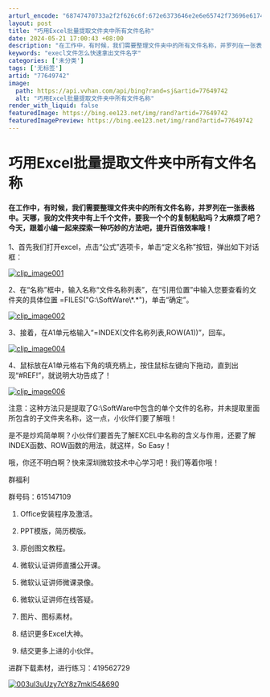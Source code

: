 ```yaml
---
arturl_encode: "68747470733a2f2f626c6f:672e6373646e2e6e65742f73696e61745f3339353636343030:2f61727469636c652f64657461696c732f3737363439373432"
layout: post
title: "巧用Excel批量提取文件夹中所有文件名称"
date: 2024-05-21 17:00:43 +08:00
description: "在工作中，有时候，我们需要整理文件夹中的所有文件名称，并罗列在一张表格中。天哪，我的文件夹中有上千个"
keywords: "execl文件怎么快速拿出文件名字"
categories: ['未分类']
tags: ['无标签']
artid: "77649742"
image:
  path: https://api.vvhan.com/api/bing?rand=sj&artid=77649742
  alt: "巧用Excel批量提取文件夹中所有文件名称"
render_with_liquid: false
featuredImage: https://bing.ee123.net/img/rand?artid=77649742
featuredImagePreview: https://bing.ee123.net/img/rand?artid=77649742
---
```


# 巧用Excel批量提取文件夹中所有文件名称

#### 在工作中，有时候，我们需要整理文件夹中的所有文件名称，并罗列在一张表格中。天哪，我的文件夹中有上千个文件，要我一个个的复制粘贴吗？太麻烦了吧？今天，跟着小编一起来探索一种巧妙的方法吧，提升百倍效率哦！

1、首先我们打开excel，点击“公式”选项卡，单击“定义名称”按钮，弹出如下对话框：

[![clip_image001](https://img-blog.csdn.net/20170828155244745 "clip_image001")](https://img-blog.csdn.net/20170828155243834)

2、在“名称”框中，输入名称“文件名称列表”，在“引用位置”中输入您要查看的文件夹的具体位置 =FILES("G:\SoftWare\\*.\*")，单击“确定”。

[![clip_image002](https://img-blog.csdn.net/20170828155249447 "clip_image002")](https://img-blog.csdn.net/20170828155248713)

3、接着，在A1单元格输入“=INDEX(文件名称列表,ROW(A1))”，回车。

[![clip_image004](https://img-blog.csdn.net/20170828155300598 "clip_image004")](https://img-blog.csdn.net/20170828155250765)

4、鼠标放在A1单元格右下角的填充柄上，按住鼠标左键向下拖动，直到出现“#REF!”，就说明大功告成了！

[![clip_image006](https://img-blog.csdn.net/20170828155302334 "clip_image006")](https://img-blog.csdn.net/20170828155301547)

注意：这种方法只是提取了G:\SoftWare中包含的单个文件的名称，并未提取里面所包含的子文件夹名称，这一点，小伙伴们要了解哦！

是不是炒鸡简单啊？小伙伴们要首先了解EXCEL中名称的含义与作用，还要了解INDEX函数、ROW函数的用法，就这样，So Easy！

哦，你还不明白啊？快来深圳微软技术中心学习吧！我们等着你哦！

群福利

群号码：615147109

1. Office安装程序及激活。

2. PPT模版，简历模版。

3. 原创图文教程。

4. 微软认证讲师直播公开课。

5. 微软认证讲师微课录像。

6. 微软认证讲师在线答疑。

7. 图片、图标素材。

8. 结识更多Excel大神。

9. 结交更多上进的小伙伴。

进群下载素材，进行练习：419562729

[![003ul3uUzy7cY8z7mkI54&690](https://img-blog.csdn.net/20170814105926690)](https://img-blog.csdn.net/20170814105926123)